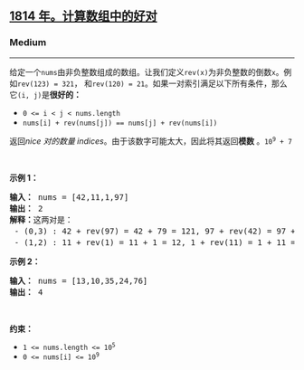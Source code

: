 <h2><a href="https://leetcode.com/problems/count-nice-pairs-in-an-array/"><font style="vertical-align: inherit;"><font style="vertical-align: inherit;">1814 年</font></font><font style="vertical-align: inherit;"><font style="vertical-align: inherit;">。</font></font><font style="vertical-align: inherit;"><font style="vertical-align: inherit;">计算数组中的好对</font></font></a></h2><h3>Medium</h3><hr><div><p><font style="vertical-align: inherit;"><font style="vertical-align: inherit;">给定一个</font></font><code>nums</code><font style="vertical-align: inherit;"><font style="vertical-align: inherit;">由非负整数组成的数组。</font><font style="vertical-align: inherit;">让我们定义</font></font><code>rev(x)</code><font style="vertical-align: inherit;"><font style="vertical-align: inherit;">为非负整数的倒数</font></font><code>x</code><font style="vertical-align: inherit;"><font style="vertical-align: inherit;">。</font><font style="vertical-align: inherit;">例如</font></font><code>rev(123) = 321</code><font style="vertical-align: inherit;"><font style="vertical-align: inherit;">， 和</font></font><code>rev(120) = 21</code><font style="vertical-align: inherit;"><font style="vertical-align: inherit;">。</font><font style="vertical-align: inherit;">如果一对索引</font><font style="vertical-align: inherit;">满足以下所有条件，那么它</font></font><code>(i, j)</code><font style="vertical-align: inherit;"><font style="vertical-align: inherit;">是</font></font><strong><font style="vertical-align: inherit;"><font style="vertical-align: inherit;">很好的：</font></font></strong><font style="vertical-align: inherit;"></font></p>

<ul>
	<li><code>0 &lt;= i &lt; j &lt; nums.length</code></li>
	<li><code>nums[i] + rev(nums[j]) == nums[j] + rev(nums[i])</code></li>
</ul>

<p><font style="vertical-align: inherit;"><font style="vertical-align: inherit;">返回</font></font><em><font style="vertical-align: inherit;"><font style="vertical-align: inherit;">nice 对的数量 indices</font></font></em><font style="vertical-align: inherit;"><font style="vertical-align: inherit;">。</font><font style="vertical-align: inherit;">由于该数字可能太大，因此将其返回</font></font><strong><font style="vertical-align: inherit;"><font style="vertical-align: inherit;">模数</font></font></strong> <font style="vertical-align: inherit;"><font style="vertical-align: inherit;">。</font></font><code>10<sup>9</sup> + 7</code><font style="vertical-align: inherit;"></font></p>

<p>&nbsp;</p>
<p><strong class="example"><font style="vertical-align: inherit;"><font style="vertical-align: inherit;">示例 1：</font></font></strong></p>

<pre><strong><font style="vertical-align: inherit;"><font style="vertical-align: inherit;">输入：</font></font></strong><font style="vertical-align: inherit;"><font style="vertical-align: inherit;"> nums = [42,11,1,97]
</font></font><strong><font style="vertical-align: inherit;"><font style="vertical-align: inherit;">输出：</font></font></strong><font style="vertical-align: inherit;"><font style="vertical-align: inherit;"> 2
</font></font><strong><font style="vertical-align: inherit;"><font style="vertical-align: inherit;">解释：</font></font></strong><font style="vertical-align: inherit;"><font style="vertical-align: inherit;">这两对是：</font></font><font></font><font style="vertical-align: inherit;"><font style="vertical-align: inherit;">
 - (0,3) : 42 + rev(97) = 42 + 79 = 121, 97 + rev(42) = 97 + 24 = 121。</font></font><font></font><font style="vertical-align: inherit;"><font style="vertical-align: inherit;">
 - (1,2) : 11 + rev(1) = 11 + 1 = 12, 1 + rev(11) = 1 + 11 = 12。</font></font><font></font>
</pre>

<p><strong class="example"><font style="vertical-align: inherit;"><font style="vertical-align: inherit;">示例 2：</font></font></strong></p>

<pre><strong><font style="vertical-align: inherit;"><font style="vertical-align: inherit;">输入：</font></font></strong><font style="vertical-align: inherit;"><font style="vertical-align: inherit;"> nums = [13,10,35,24,76]
</font></font><strong><font style="vertical-align: inherit;"><font style="vertical-align: inherit;">输出：</font></font></strong><font style="vertical-align: inherit;"><font style="vertical-align: inherit;"> 4
</font></font></pre>

<p>&nbsp;</p>
<p><strong><font style="vertical-align: inherit;"><font style="vertical-align: inherit;">约束：</font></font></strong></p>

<ul>
	<li><code>1 &lt;= nums.length &lt;= 10<sup>5</sup></code></li>
	<li><code>0 &lt;= nums[i] &lt;= 10<sup>9</sup></code></li>
</ul>
</div>